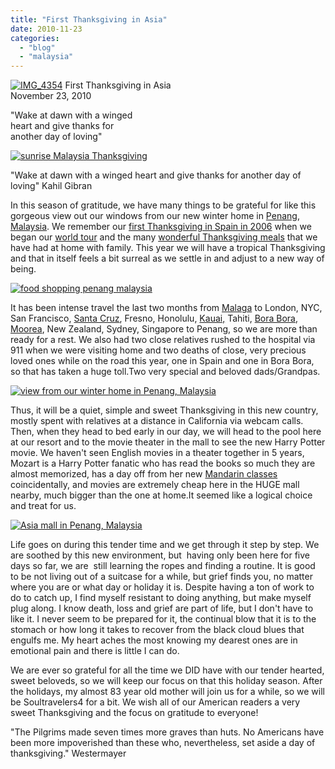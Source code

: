 ```yaml
---
title: "First Thanksgiving in Asia"
date: 2010-11-23
categories: 
  - "blog"
  - "malaysia"
---
```


[![IMG_4354](https://pub-ac94b3f306b24c0dba4238943c97f2e1.r2.dev/6a00e5502a950788330133f652d4bc970b.jpg "IMG_4354")](https://pub-ac94b3f306b24c0dba4238943c97f2e1.r2.dev/6a00e5502a950788330133f652d4bc970b.jpg) First Thanksgiving in Asia      
November 23, 2010

"Wake at dawn with a winged  
heart and give thanks for  
another day of loving" 

<!--more-->

[![sunrise Malaysia Thanksgiving](https://pub-ac94b3f306b24c0dba4238943c97f2e1.r2.dev/6a00e5502a95078833013489714a2b970c.jpg "sunrise Malaysia Thanksgiving")](https://pub-ac94b3f306b24c0dba4238943c97f2e1.r2.dev/6a00e5502a95078833013489714a2b970c.jpg)

"Wake at dawn with a winged heart and give thanks for another day of loving" Kahil Gibran   

In this season of gratitude, we have many things to be grateful for like this gorgeous view out our windows from our new winter home in [Penang](http://en.wikipedia.org/wiki/Penang "penang"), [Malaysia](http://en.wikipedia.org/wiki/Malaysia "malaysia"). We remember our [first Thanksgiving in Spain in 2006](http://soultravelers3new.local/2006/11/happy-thanksgiv.html "thanksgiving in spain") when we began our [world tour](http://soultravelers3new.local/2009/04/how-to-travel-the-world-as-a-digital-nomad-family.html "family world tour") and the many [wonderful Thanksgiving meals](http://soultravelers3new.local/2009/11/thanksgiving-blessings-in-spain-.html "wonderful thanksgiving meals") that we have had at home with family. This year we will have a tropical Thanksgiving and that in itself feels a bit surreal as we settle in and adjust to a new way of being.

[![food shopping penang malaysia](https://pub-ac94b3f306b24c0dba4238943c97f2e1.r2.dev/6a00e5502a9507883301348972efb5970c.jpg "food shopping penang malaysia")](https://pub-ac94b3f306b24c0dba4238943c97f2e1.r2.dev/6a00e5502a9507883301348972efb5970c.jpg)

It has been intense travel the last two months from [Malaga](http://soultravelers3new.local/2010/06/family-travel-tips-in-spains-costa-del-sol-countryside-adventures-mediterranean-beaches-photography-.html "Malaga Costa del sol") to London, NYC, San Francisco, [Santa Cruz](http://soultravelers3new.local/2010/10/family-travel-santa-cruz-california-beautiful-beach-house-homeaway-luxury-rental-home.html "santa cruz"), Fresno, Honolulu, [Kauai,](http://soultravelers3new.local/2010/10/family-travel-kauai-hawaii-photo-luau-hawaiin-culture-napali-coast-sail-best-for-kids.html "Kauai") Tahiti, [Bora Bora](http://soultravelers3new.local/2010/11/bora-bora-on-a-cheap-budget-travel-tahiti-moorea-and-french-polynesia.html "Bora bora"), [Moorea](http://soultravelers3new.local/2010/10/family-travel-french-polynesia-cheaply.html "Moorea french polynesia"), New Zealand, Sydney, Singapore to Penang, so we are more than ready for a rest. We also had two close relatives rushed to the hospital via 911 when we were visiting home and two deaths of close, very precious loved ones while on the road this year, one in Spain and one in Bora Bora, so that has taken a huge toll.Two very special and beloved dads/Grandpas.

[![view from our winter home in Penang, Malaysia](https://pub-ac94b3f306b24c0dba4238943c97f2e1.r2.dev/6a00e5502a9507883301348972fcd9970c.jpg "view from our winter home in Penang, Malaysia")](https://pub-ac94b3f306b24c0dba4238943c97f2e1.r2.dev/6a00e5502a9507883301348972fcd9970c.jpg)  
  
Thus, it will be a quiet, simple and sweet Thanksgiving in this new country, mostly spent with relatives at a distance in California via webcam calls. Then, when they head to bed early in our day, we will head to the pool here at our resort and to the movie theater in the mall to see the new Harry Potter movie. We haven't seen English movies in a theater together in 5 years, Mozart is a Harry Potter fanatic who has read the books so much they are almost memorized, has a day off from her new [Mandarin classes](http://soultravelers3new.local/2010/04/around-the-world-family-travel-soultravelers3-digital-nomad-global-international-family-travel/comments/page/2/ "mandarin classes") coincidentally, and movies are extremely cheap here in the HUGE mall nearby, much bigger than the one at home.It seemed like a logical choice and treat for us.

[![Asia mall in Penang, Malaysia](https://pub-ac94b3f306b24c0dba4238943c97f2e1.r2.dev/6a00e5502a950788330147e0166a93970b.jpg "Asia mall in Penang, Malaysia")](https://pub-ac94b3f306b24c0dba4238943c97f2e1.r2.dev/6a00e5502a950788330147e0166a93970b.jpg)  
  
  

Life goes on during this tender time and we get through it step by step. We are soothed by this new environment, but  having only been here for five days so far, we are  still learning the ropes and finding a routine. It is good to be not living out of a suitcase for a while, but grief finds you, no matter where you are or what day or holiday it is. Despite having a ton of work to do to catch up, I find myself resistant to doing anything, but make myself plug along. I know death, loss and grief are part of life, but I don't have to like it. I never seem to be prepared for it, the continual blow that it is to the stomach or how long it takes to recover from the black cloud blues that engulfs me. My heart aches the most knowing my dearest ones are in emotional pain and there is little I can do.

We are ever so grateful for all the time we DID have with our tender hearted, sweet beloveds, so we will keep our focus on that this holiday season. After the holidays, my almost 83 year old mother will join us for a while, so we will be Soultravelers4 for a bit. We wish all of our American readers a very sweet Thanksgiving and the focus on gratitude to everyone!

"The Pilgrims made seven times more graves than huts. No Americans have been more impoverished than these who, nevertheless, set aside a day of thanksgiving." Westermayer
